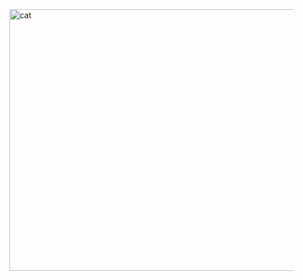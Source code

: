 <!-- ![image](https://user-images.githubusercontent.com/56712514/126490214-94d6d435-3789-4783-9fc1-6c5c28c0cf10.png) -->
<img src="https://user-images.githubusercontent.com/56712514/126490214-94d6d435-3789-4783-9fc1-6c5c28c0cf10.png" alt="cat" style="width:600px; height:465px" />
